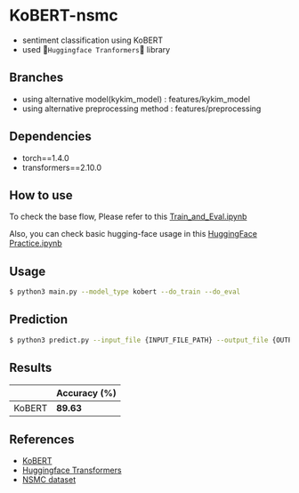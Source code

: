 # KoBERT-nsmc

- sentiment classification using KoBERT
- used 🤗`Huggingface Tranformers`🤗 library

## Branches
- using alternative model(kykim_model) : features/kykim_model
- using alternative preprocessing method : features/preprocessing

## Dependencies

- torch==1.4.0
- transformers==2.10.0

## How to use

To check the base flow, Please refer to this [Train_and_Eval.ipynb](notebook)

Also, you can check basic hugging-face usage in this [HuggingFace Practice.ipynb](notebook)

## Usage

```bash
$ python3 main.py --model_type kobert --do_train --do_eval
```

## Prediction

```bash
$ python3 predict.py --input_file {INPUT_FILE_PATH} --output_file {OUTPUT_FILE_PATH} --model_dir {SAVED_CKPT_PATH}
```

## Results
|                   | Accuracy (%) |
| ----------------- | ------------ |
| KoBERT            | **89.63**    |


## References

- [KoBERT](https://github.com/SKTBrain/KoBERT)
- [Huggingface Transformers](https://github.com/huggingface/transformers)
- [NSMC dataset](https://github.com/e9t/nsmc)
